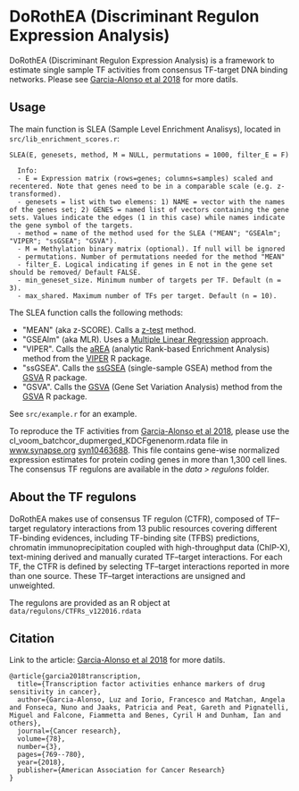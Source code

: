 # DoRothEA (Discriminant Regulon Expression Analysis)


DoRothEA (Discriminant Regulon Expression Analysis) is a framework to estimate single sample TF activities from consensus TF-target DNA binding networks.  Please see [Garcia-Alonso et al 2018](http://cancerres.aacrjournals.org/content/early/2017/12/09/0008-5472.CAN-17-1679) for more datils.


## Usage

The main function is SLEA (Sample Level Enrichment Analisys), located in ``src/lib_enrichment_scores.r``: 


```
SLEA(E, genesets, method, M = NULL, permutations = 1000, filter_E = F)

```


```
  Info:
  - E = Expression matrix (rows=genes; columns=samples) scaled and recentered. Note that genes need to be in a comparable scale (e.g. z-transformed). 
  - genesets = list with two elemens: 1) NAME = vector with the names of the genes set; 2) GENES = named list of vectors containing the gene sets. Values indicate the edges (1 in this case) while names indicate the gene symbol of the targets. 
  - method = name of the method used for the SLEA ("MEAN"; "GSEAlm"; "VIPER"; "ssGSEA"; "GSVA").
  - M = Methylation binary matrix (optional). If null will be ignored
  - permutations. Number of permutations needed for the method "MEAN"
  - filter_E. Logical indicating if genes in E not in the gene set should be removed/ Default FALSE.
  - min_geneset_size. Minimum number of targets per TF. Default (n = 3).
  - max_shared. Maximum number of TFs per target. Default (n = 10).  
```

The SLEA function calls the following methods:
   - "MEAN" (aka z-SCORE). Calls a [z-test](https://genomemedicine.biomedcentral.com/articles/10.1186/gm327) method.
   - "GSEAlm" (aka MLR). Uses a [Multiple Linear Regression](https://www.ncbi.nlm.nih.gov/pmc/articles/PMC1182396/) approach.
   - "VIPER". Calls the [aREA](https://www.ncbi.nlm.nih.gov/pmc/articles/PMC5040167/) (analytic Rank-based Enrichment Analysis) method from the [VIPER](https://www.bioconductor.org/packages/release/bioc/html/viper.html) R package.
  - "ssGSEA". Calls the [ssGSEA](https://www.ncbi.nlm.nih.gov/pubmed/19847166)
     (single-sample GSEA) method from the [GSVA](https://bioconductor.org/packages/release/bioc/html/GSVA.html) R package. 
  - "GSVA". Calls the [GSVA](https://www.ncbi.nlm.nih.gov/pubmed/23323831)
       (Gene Set Variation Analysis) method from the [GSVA](https://bioconductor.org/packages/release/bioc/html/GSVA.html) R package.
       

See ``src/example.r`` for an example.

To reproduce the TF activities from [Garcia-Alonso et al 2018](https://www.ncbi.nlm.nih.gov/pubmed/29229604), please use the cl_voom_batchcor_dupmerged_KDCFgenenorm.rdata file in www.synapse.org [syn10463688](https://www.synapse.org/#!Synapse:syn10463688/wiki/463140). This file contains gene-wise normalized expression estimates for protein coding genes in more than 1,300 cell lines. The consensus TF regulons are available in the _data > regulons_ folder.


## About the TF regulons

DoRothEA makes use of consensus TF regulon (CTFR), composed of TF–target regulatory interactions from 13 public resources covering different TF-binding evidences, including TF-binding site (TFBS) predictions, chromatin immunoprecipitation coupled with high-throughput data (ChIP-X), text-mining derived and manually curated TF–target interactions. For each TF, the CTFR is defined by selecting TF–target interactions reported in more than one source. These TF–target interactions are unsigned and unweighted.

The regulons are provided as an R object at ``data/regulons/CTFRs_v122016.rdata``


## Citation

Link to the article: [Garcia-Alonso et al 2018](https://www.ncbi.nlm.nih.gov/pubmed/29229604) for more datils.

```
@article{garcia2018transcription,
  title={Transcription factor activities enhance markers of drug sensitivity in cancer},
  author={Garcia-Alonso, Luz and Iorio, Francesco and Matchan, Angela and Fonseca, Nuno and Jaaks, Patricia and Peat, Gareth and Pignatelli, Miguel and Falcone, Fiammetta and Benes, Cyril H and Dunham, Ian and others},
  journal={Cancer research},
  volume={78},
  number={3},
  pages={769--780},
  year={2018},
  publisher={American Association for Cancer Research}
}
```



